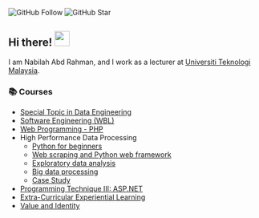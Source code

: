 ![GitHub Follow](https://img.shields.io/github/followers/nabilaharahman.svg?style=social&label=Follow)
![GitHub Star](https://img.shields.io/github/stars/nabilaharahman?affiliations=OWNER%2CCOLLABORATOR&style=social&label=Star)

## Hi there! <img src="https://raw.githubusercontent.com/nabilaharahman/nabilaharahman/master/img/wave.gif" width="30">

I am  Nabilah Abd Rahman, and I work as a lecturer at [Universiti Teknologi Malaysia](https://www.utm.my).

### 📚 Courses
- [Special Topic in Data Engineering](https://github.com/nabilaharahman/special-topic-data-engineering)
- [Software Engineering (WBL)](https://github.com/nabilaharahman/software-engineering)
- [Web Programming - PHP](https://github.com/nabilaharahman/learn-php)
- High Performance Data Processing 
  -   [Python for beginners](https://github.com/nabilaharahman/python-tutorial)
  -   [Web scraping and Python web framework](https://github.com/nabilaharahman/python-web)
  -   [Exploratory data analysis](https://github.com/nabilaharahman/Python_EDA)
  -   [Big data processing](https://github.com/nabilaharahman/Python-big-data)
  -   [Case Study](https://github.com/nabilaharahman/python-tutorial/blob/main/case-study.md)
- [Programming Technique III: ASP.NET](https://github.com/nabilaharahman/learn-aspnet)
- [Extra-Curricular Experiential Learning](https://github.com/nabilaharahman/courses/blob/main/UKQT3001/readme.md)
- [Value and Identity](https://github.com/nabilaharahman/courses/blob/main/ULRS1012/readme.md)
